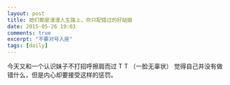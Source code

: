```yaml
---
layout: post
title: 她们都是漫漫人生路上，你只配错过的好姑娘
date: 2015-05-26 19:03
comments: true
excerpt: "不要对号入座"
tags: [daily]
---
```

今天又和一个认识妹子不打招呼擦肩而过 T T
（一脸无辜状）
觉得自己并没有做错什么，但是内心却要接受这样的惩罚。

